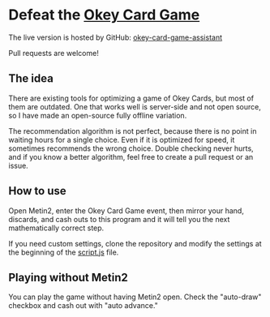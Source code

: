 # Defeat the [Okey Card Game](https://en-wiki.metin2.gameforge.com/index.php/Okey_Card_Game)

The live version is hosted by GitHub: [okey-card-game-assistant](https://thayol.github.io/okey-card-game-assistant/)

Pull requests are welcome!

## The idea

There are existing tools for optimizing a game of Okey Cards, but most of them are outdated. 
One that works well is server-side and not open source, so I have made an open-source fully offline variation. 

The recommendation algorithm is not perfect, because there is no point in waiting hours for a single choice. 
Even if it is optimized for speed, it sometimes recommends the wrong choice. Double checking never hurts, 
and if you know a better algorithm, feel free to create a pull request or an issue.

## How to use

Open Metin2, enter the Okey Card Game event, then mirror your hand, discards, and cash outs to this program and it will tell you the next mathematically correct step.

If you need custom settings, clone the repository and modify the settings at the beginning of the [script.js](script.js) file.

## Playing without Metin2

You can play the game without having Metin2 open. Check the "auto-draw" checkbox and cash out with "auto advance."
